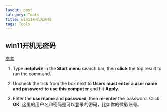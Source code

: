 ```yaml
---
layout: post
category: Tools
title: win11开机无密码
tags: Tools
---
```


## win11开机无密码

[参考](https://support.lenovo.com/ie/en/solutions/ht503518-how-to-remove-login-password-from-windows-10)



1. Type **netplwiz** in the **Start menu** search bar, then **click** the top result to run the command.

2. Uncheck the tick from the box next to **Users must enter a user name and password to use this computer** and hit **Apply**.

3. Enter the **username** and **password**, then **re-enter** the password. Click **OK**. 这里的用户名和密码是可以登录的密码，比如你的微软账号。